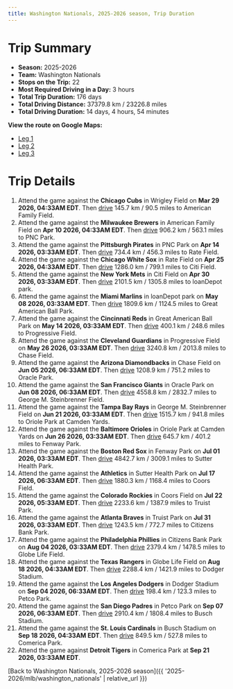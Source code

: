 ```yaml
---
title: Washington Nationals, 2025-2026 season, Trip Duration
---
```


# Trip Summary
- **Season:** 2025-2026
- **Team:** Washington Nationals
- **Stops on the Trip:** 22
- **Most Required Driving in a Day:** 3 hours
- **Total Trip Duration:** 176 days
- **Total Driving Distance:** 37379.8 km / 23226.8 miles
- **Total Driving Duration:** 14 days, 4 hours, 54 minutes

**View the route on Google Maps:**
- [Leg 1](https://www.google.com/maps/dir/Wrigley+Field+Chicago/American+Family+Field+Milwaukee/PNC+Park+Pittsburgh/Rate+Field+Chicago/Citi+Field+Flushing/loanDepot+park+Miami/Great+American+Ball+Park+Cincinnati/Progressive+Field+Cleveland/Chase+Field+Phoenix/Oracle+Park+San+Francisco)
- [Leg 2](https://www.google.com/maps/dir/Oracle+Park+San+Francisco/George+M.+Steinbrenner+Field+Tampa/Oriole+Park+at+Camden+Yards+Baltimore/Fenway+Park+Boston/Sutter+Health+Park+Sacramento/Coors+Field+Denver/Truist+Park+Atlanta/Citizens+Bank+Park+Philadelphia/Globe+Life+Field+Arlington/Dodger+Stadium+Los+Angeles)
- [Leg 3](https://www.google.com/maps/dir/Dodger+Stadium+Los+Angeles/Petco+Park+San+Diego/Busch+Stadium+St.+Louis/Comerica+Park+Detroit)

# Trip Details
1. Attend the game against the **Chicago Cubs** in Wrigley Field on **Mar 29 2026, 04:33AM EDT**. Then [drive](https://www.google.com/maps/dir/Wrigley+Field+Chicago/American+Family+Field+Milwaukee) 145.7 km / 90.5 miles to American Family Field.
2. Attend the game against the **Milwaukee Brewers** in American Family Field on **Apr 10 2026, 04:33AM EDT**. Then [drive](https://www.google.com/maps/dir/American+Family+Field+Milwaukee/PNC+Park+Pittsburgh) 906.2 km / 563.1 miles to PNC Park.
3. Attend the game against the **Pittsburgh Pirates** in PNC Park on **Apr 14 2026, 03:33AM EDT**. Then [drive](https://www.google.com/maps/dir/PNC+Park+Pittsburgh/Rate+Field+Chicago) 734.4 km / 456.3 miles to Rate Field.
4. Attend the game against the **Chicago White Sox** in Rate Field on **Apr 25 2026, 04:33AM EDT**. Then [drive](https://www.google.com/maps/dir/Rate+Field+Chicago/Citi+Field+Flushing) 1286.0 km / 799.1 miles to Citi Field.
5. Attend the game against the **New York Mets** in Citi Field on **Apr 30 2026, 03:33AM EDT**. Then [drive](https://www.google.com/maps/dir/Citi+Field+Flushing/loanDepot+park+Miami) 2101.5 km / 1305.8 miles to loanDepot park.
6. Attend the game against the **Miami Marlins** in loanDepot park on **May 08 2026, 03:33AM EDT**. Then [drive](https://www.google.com/maps/dir/loanDepot+park+Miami/Great+American+Ball+Park+Cincinnati) 1809.6 km / 1124.5 miles to Great American Ball Park.
7. Attend the game against the **Cincinnati Reds** in Great American Ball Park on **May 14 2026, 03:33AM EDT**. Then [drive](https://www.google.com/maps/dir/Great+American+Ball+Park+Cincinnati/Progressive+Field+Cleveland) 400.1 km / 248.6 miles to Progressive Field.
8. Attend the game against the **Cleveland Guardians** in Progressive Field on **May 26 2026, 03:33AM EDT**. Then [drive](https://www.google.com/maps/dir/Progressive+Field+Cleveland/Chase+Field+Phoenix) 3240.8 km / 2013.8 miles to Chase Field.
9. Attend the game against the **Arizona Diamondbacks** in Chase Field on **Jun 05 2026, 06:33AM EDT**. Then [drive](https://www.google.com/maps/dir/Chase+Field+Phoenix/Oracle+Park+San+Francisco) 1208.9 km / 751.2 miles to Oracle Park.
10. Attend the game against the **San Francisco Giants** in Oracle Park on **Jun 08 2026, 06:33AM EDT**. Then [drive](https://www.google.com/maps/dir/Oracle+Park+San+Francisco/George+M.+Steinbrenner+Field+Tampa) 4558.8 km / 2832.7 miles to George M. Steinbrenner Field.
11. Attend the game against the **Tampa Bay Rays** in George M. Steinbrenner Field on **Jun 21 2026, 03:33AM EDT**. Then [drive](https://www.google.com/maps/dir/George+M.+Steinbrenner+Field+Tampa/Oriole+Park+at+Camden+Yards+Baltimore) 1515.7 km / 941.8 miles to Oriole Park at Camden Yards.
12. Attend the game against the **Baltimore Orioles** in Oriole Park at Camden Yards on **Jun 26 2026, 03:33AM EDT**. Then [drive](https://www.google.com/maps/dir/Oriole+Park+at+Camden+Yards+Baltimore/Fenway+Park+Boston) 645.7 km / 401.2 miles to Fenway Park.
13. Attend the game against the **Boston Red Sox** in Fenway Park on **Jul 01 2026, 03:33AM EDT**. Then [drive](https://www.google.com/maps/dir/Fenway+Park+Boston/Sutter+Health+Park+Sacramento) 4842.7 km / 3009.1 miles to Sutter Health Park.
14. Attend the game against the **Athletics** in Sutter Health Park on **Jul 17 2026, 06:33AM EDT**. Then [drive](https://www.google.com/maps/dir/Sutter+Health+Park+Sacramento/Coors+Field+Denver) 1880.3 km / 1168.4 miles to Coors Field.
15. Attend the game against the **Colorado Rockies** in Coors Field on **Jul 22 2026, 05:33AM EDT**. Then [drive](https://www.google.com/maps/dir/Coors+Field+Denver/Truist+Park+Atlanta) 2233.6 km / 1387.9 miles to Truist Park.
16. Attend the game against the **Atlanta Braves** in Truist Park on **Jul 31 2026, 03:33AM EDT**. Then [drive](https://www.google.com/maps/dir/Truist+Park+Atlanta/Citizens+Bank+Park+Philadelphia) 1243.5 km / 772.7 miles to Citizens Bank Park.
17. Attend the game against the **Philadelphia Phillies** in Citizens Bank Park on **Aug 04 2026, 03:33AM EDT**. Then [drive](https://www.google.com/maps/dir/Citizens+Bank+Park+Philadelphia/Globe+Life+Field+Arlington) 2379.4 km / 1478.5 miles to Globe Life Field.
18. Attend the game against the **Texas Rangers** in Globe Life Field on **Aug 18 2026, 04:33AM EDT**. Then [drive](https://www.google.com/maps/dir/Globe+Life+Field+Arlington/Dodger+Stadium+Los+Angeles) 2288.4 km / 1421.9 miles to Dodger Stadium.
19. Attend the game against the **Los Angeles Dodgers** in Dodger Stadium on **Sep 04 2026, 06:33AM EDT**. Then [drive](https://www.google.com/maps/dir/Dodger+Stadium+Los+Angeles/Petco+Park+San+Diego) 198.4 km / 123.3 miles to Petco Park.
20. Attend the game against the **San Diego Padres** in Petco Park on **Sep 07 2026, 06:33AM EDT**. Then [drive](https://www.google.com/maps/dir/Petco+Park+San+Diego/Busch+Stadium+St.+Louis) 2910.4 km / 1808.4 miles to Busch Stadium.
21. Attend the game against the **St. Louis Cardinals** in Busch Stadium on **Sep 18 2026, 04:33AM EDT**. Then [drive](https://www.google.com/maps/dir/Busch+Stadium+St.+Louis/Comerica+Park+Detroit) 849.5 km / 527.8 miles to Comerica Park.
22. Attend the game against **Detroit Tigers** in Comerica Park at **Sep 21 2026, 03:33AM EDT**.

[Back to Washington Nationals, 2025-2026 season]({{ '2025-2026/mlb/washington_nationals' | relative_url }})
